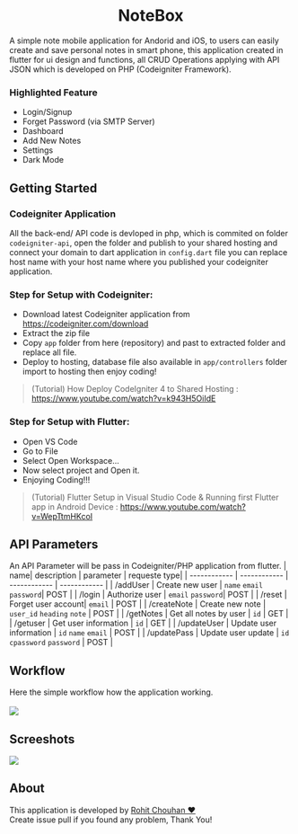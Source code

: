 <h1  align="center" >NoteBox</h1>
A simple note mobile application for Andorid and iOS, to users can easily create and save personal notes in smart phone, this application created in flutter for ui design and functions, all CRUD Operations applying with API JSON which is developed on PHP (Codeigniter Framework).

### Highlighted Feature
- Login/Signup
- Forget Password (via SMTP Server)
- Dashboard
- Add New Notes
- Settings
- Dark Mode

## Getting Started

### Codeigniter Application
All the back-end/ API code is devloped in php, which is commited on folder `codeigniter-api`, open the folder and publish to your shared hosting and connect your domain to dart application in `config.dart` file you can replace host name with your host name where you published your codeigniter application.

### Step for Setup with Codeigniter:
- Download latest Codeigniter application from https://codeigniter.com/download
- Extract the zip file
- Copy `app` folder from here (repository) and past to extracted folder and replace all file.
- Deploy to hosting, database file also available in `app/controllers` folder import to hosting then enjoy coding!

> (Tutorial) How Deploy CodeIgniter 4 to Shared Hosting : https://www.youtube.com/watch?v=k943H5OiIdE

### Step for Setup with Flutter:
- Open VS Code
- Go to File
- Select Open Workspace...
- Now select project and Open it.
- Enjoying Coding!!!

> (Tutorial) Flutter Setup in Visual Studio Code & Running first Flutter app in Android Device : https://www.youtube.com/watch?v=WepTtmHKcoI

## API Parameters
An API Parameter will be pass in Codeigniter/PHP application from flutter.
|   name| description  | parameter   | requeste type|
| ------------ | ------------ | ------------ | ------------ |
|   /addUser |  Create new user |  `name` `email` `password`| POST |
|   /login |  Authorize user |  `email` `password`| POST |
|   /reset |  Forget user account|  `email` | POST |
|   /createNote |  Create new note |  `user_id` `heading`  `note` | POST |
|   /getNotes |  Get all notes by user |  `id` | GET |
|   /getuser |  Get user information |  `id` | GET |
|   /updateUser |  Update user information |  `id` `name` `email` | POST |
|   /updatePass |  Update user update |  `id` `cpassword` `password` | POST |

## Workflow
Here the simple workflow how the application working.<br><br>
<img src="https://raw.githubusercontent.com/rohit-chouhan/notebox-flutter-application/main/dartapp.jpg"/>

## Screeshots
<img src="https://raw.githubusercontent.com/rohit-chouhan/notebox-flutter-application/main/screenshots.jpg"/>

## About
This application is developed by <a href="https://www.linkedin.com/in/itsrohitchouhan/">Rohit Chouhan ❤️</a><br>
Create issue pull if you found any problem, Thank You!
